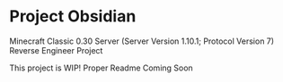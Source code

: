 # Project Obsidian

Minecraft Classic 0.30 Server (Server Version 1.10.1; Protocol Version 7) Reverse Engineer Project

This project is WIP! Proper Readme Coming Soon
